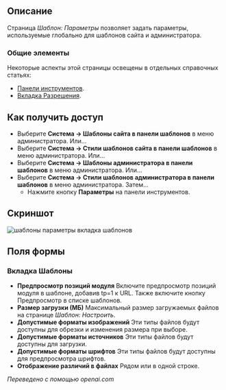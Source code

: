 <!-- Filename: Help4.x:Template:_Options / Display title: Шаблон: Опции -->

## Описание

Страница *Шаблон: Параметры* позволяет задать параметры, используемые глобально для шаблонов сайта и администратора.

### Общие элементы

Некоторые аспекты этой страницы освещены в отдельных справочных статьях:

* [Панели инструментов](jdocmanual?article=help/common-elements/toolbars).
* [Вкладка Разрешения](jdocmanual?article=help/common-elements/edit-permissions).

## Как получить доступ

- Выберите **Система → Шаблоны сайта в панели шаблонов** в меню
  администратора. Или...
- Выберите **Система → Стили шаблонов сайта в панели шаблонов**
  в меню администратора. Или...
- Выберите **Система → Шаблоны администратора в панели шаблонов**
  в меню администратора. Или...
- Выберите **Система → Стили шаблонов администратора в панели шаблонов**
  в меню администратора. Затем...
  - Нажмите кнопку **Параметры** на панели инструментов.

## Скриншот

![шаблоны параметры вкладка шаблонов](../../../ru/images/templates/templates-options-templates-tab.png)

## Поля формы

### Вкладка Шаблоны

- **Предпросмотр позиций модуля** Включите предпросмотр позиций модуля в шаблоне, добавив tp=1 к URL. Также включите кнопку Предпросмотр в списке шаблонов.
- **Размер загрузки (МБ)** Максимальный размер загружаемых файлов на странице *Шаблон: Настроить*.
- **Допустимые форматы изображений** Эти типы файлов будут доступны для обрезки и изменения размера при выборе.
- **Допустимые форматы источников** Эти типы файлов будут доступны для загрузки.
- **Допустимые форматы шрифтов** Эти типы файлов будут доступны для предпросмотра шрифтов.
- **Отображение различий в файлах** Рядом или в одной строке.

*Переведено с помощью openai.com*

